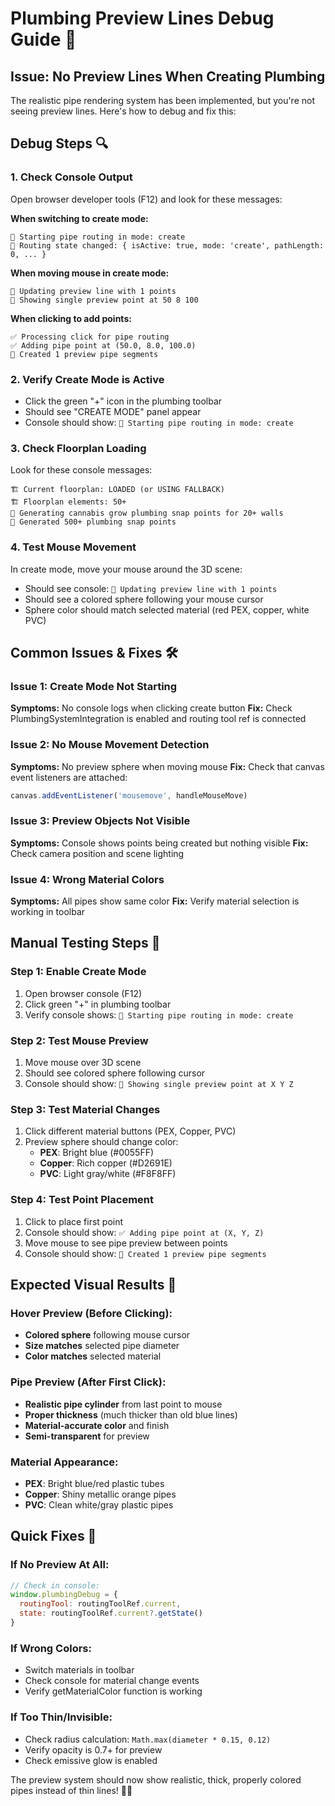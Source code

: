 # Plumbing Preview Lines Debug Guide 🔧

## Issue: No Preview Lines When Creating Plumbing

The realistic pipe rendering system has been implemented, but you're not seeing preview lines. Here's how to debug and fix this:

## Debug Steps 🔍

### 1. **Check Console Output**
Open browser developer tools (F12) and look for these messages:

**When switching to create mode:**
```
🚰 Starting pipe routing in mode: create
🔧 Routing state changed: { isActive: true, mode: 'create', pathLength: 0, ... }
```

**When moving mouse in create mode:**
```
🔧 Updating preview line with 1 points
🔧 Showing single preview point at 50 8 100
```

**When clicking to add points:**
```
✅ Processing click for pipe routing
✅ Adding pipe point at (50.0, 8.0, 100.0)
🔧 Created 1 preview pipe segments
```

### 2. **Verify Create Mode is Active**
- Click the green "+" icon in the plumbing toolbar
- Should see "CREATE MODE" panel appear
- Console should show: `🚰 Starting pipe routing in mode: create`

### 3. **Check Floorplan Loading**
Look for these console messages:
```
🏗️ Current floorplan: LOADED (or USING FALLBACK)
🏗️ Floorplan elements: 50+ 
🌿 Generating cannabis grow plumbing snap points for 20+ walls
🔧 Generated 500+ plumbing snap points
```

### 4. **Test Mouse Movement**
In create mode, move your mouse around the 3D scene:
- Should see console: `🔧 Updating preview line with 1 points`
- Should see a colored sphere following your mouse cursor
- Sphere color should match selected material (red PEX, copper, white PVC)

## Common Issues & Fixes 🛠️

### **Issue 1: Create Mode Not Starting**
**Symptoms:** No console logs when clicking create button
**Fix:** Check PlumbingSystemIntegration is enabled and routing tool ref is connected

### **Issue 2: No Mouse Movement Detection**
**Symptoms:** No preview sphere when moving mouse
**Fix:** Check that canvas event listeners are attached:
```javascript
canvas.addEventListener('mousemove', handleMouseMove)
```

### **Issue 3: Preview Objects Not Visible**
**Symptoms:** Console shows points being created but nothing visible
**Fix:** Check camera position and scene lighting

### **Issue 4: Wrong Material Colors**
**Symptoms:** All pipes show same color
**Fix:** Verify material selection is working in toolbar

## Manual Testing Steps 📝

### **Step 1: Enable Create Mode**
1. Open browser console (F12)
2. Click green "+" in plumbing toolbar
3. Verify console shows: `🚰 Starting pipe routing in mode: create`

### **Step 2: Test Mouse Preview**
1. Move mouse over 3D scene
2. Should see colored sphere following cursor
3. Console should show: `🔧 Showing single preview point at X Y Z`

### **Step 3: Test Material Changes**
1. Click different material buttons (PEX, Copper, PVC)
2. Preview sphere should change color:
   - **PEX**: Bright blue (#0055FF)
   - **Copper**: Rich copper (#D2691E)  
   - **PVC**: Light gray/white (#F8F8FF)

### **Step 4: Test Point Placement**
1. Click to place first point
2. Console should show: `✅ Adding pipe point at (X, Y, Z)`
3. Move mouse to see pipe preview between points
4. Console should show: `🔧 Created 1 preview pipe segments`

## Expected Visual Results 🎨

### **Hover Preview (Before Clicking):**
- **Colored sphere** following mouse cursor
- **Size matches** selected pipe diameter
- **Color matches** selected material

### **Pipe Preview (After First Click):**
- **Realistic pipe cylinder** from last point to mouse
- **Proper thickness** (much thicker than old blue lines)
- **Material-accurate color** and finish
- **Semi-transparent** for preview

### **Material Appearance:**
- **PEX**: Bright blue/red plastic tubes
- **Copper**: Shiny metallic orange pipes  
- **PVC**: Clean white/gray plastic pipes

## Quick Fixes 🚀

### **If No Preview At All:**
```javascript
// Check in console:
window.plumbingDebug = {
  routingTool: routingToolRef.current,
  state: routingToolRef.current?.getState()
}
```

### **If Wrong Colors:**
- Switch materials in toolbar
- Check console for material change events
- Verify getMaterialColor function is working

### **If Too Thin/Invisible:**
- Check radius calculation: `Math.max(diameter * 0.15, 0.12)`
- Verify opacity is 0.7+ for preview
- Check emissive glow is enabled

The preview system should now show realistic, thick, properly colored pipes instead of thin lines! 🚰✨
